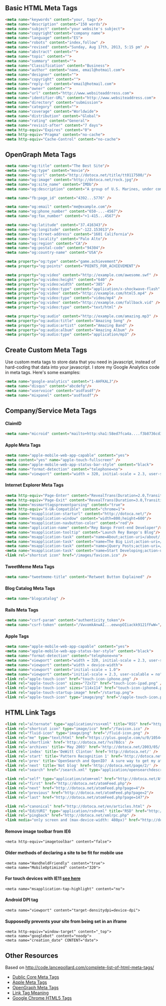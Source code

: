 ## Basic HTML Meta Tags

``` html
<meta name="keywords" content="your, tags"/>
<meta name="description" content="150 words"/>
<meta name="subject" content="your website's subject">
<meta name="copyright"content="company name">
<meta name="language" content="ES">
<meta name="robots" content="index,follow" />
<meta name="revised" content="Sunday, Aug 17th, 2013, 5:15 pm" />
<meta name="abstract" content="">
<meta name="topic" content="">
<meta name="summary" content="">
<meta name="Classification" content="Business">
<meta name="author" content="name, email@hotmail.com">
<meta name="designer" content="">
<meta name="copyright" content="">
<meta name="reply-to" content="email@hotmail.com">
<meta name="owner" content="">
<meta name="url" content="http://www.websiteaddrress.com">
<meta name="identifier-URL" content="http://www.websiteaddress.com">
<meta name="directory" content="submission">
<meta name="category" content="">
<meta name="coverage" content="Worldwide">
<meta name="distribution" content="Global">
<meta name="rating" content="General">
<meta name="revisit-after" content="7 days">
<meta http-equiv="Expires" content="0">
<meta http-equiv="Pragma" content="no-cache">
<meta http-equiv="Cache-Control" content="no-cache">
```

## OpenGraph Meta Tags

``` html
<meta name="og:title" content="The Best Site"/>
<meta name="og:type" content="movie"/>
<meta name="og:url" content="http://dotoca.net/title/tt0117500/"/>
<meta name="og:image" content="http://dotoca.net/rock.jpg"/>
<meta name="og:site_name" content="IMDb"/>
<meta name="og:description" content="A group of U.S. Marines, under command of..."/>

<meta name="fb:page_id" content="4392...5776" />

<meta name="og:email" content="me@example.com"/>
<meta name="og:phone_number" content="650-...-4567"/>
<meta name="og:fax_number" content="+1-415...4567"/>

<meta name="og:latitude" content="37.416343"/>
<meta name="og:longitude" content="-122.153013"/>
<meta name="og:street-address" content="1601 California"/>
<meta name="og:locality" content="Palo Alto"/>
<meta name="og:region" content="CA"/>
<meta name="og:postal-code" content="94304"/>
<meta name="og:country-name" content="USA"/>

<meta property="og:type" content="game.achievement"/>
<meta property="og:points" content="POINTS_FOR_ACHIEVEMENT"/>

<meta property="og:video" content="http://example.com/awesome.swf" />
<meta property="og:video:height" content="640" />
<meta property="og:video:width" content="385" />
<meta property="og:video:type" content="application/x-shockwave-flash" />
<meta property="og:video" content="http://example.com/html5.mp4" />
<meta property="og:video:type" content="video/mp4" />
<meta property="og:video" content="http://example.com/fallback.vid" />
<meta property="og:video:type" content="text/html" />

<meta property="og:audio" content="http://example.com/amazing.mp3" />
<meta property="og:audio:title" content="Amazing Song" />
<meta property="og:audio:artist" content="Amazing Band" />
<meta property="og:audio:album" content="Amazing Album" />
<meta property="og:audio:type" content="application/mp3" />
```

## Create Custom Meta Tags

Use custom meta tags to store data that you need in javascript, instead of hard-coding that data into your javascript.  I store my Google Analytics code in meta tags.  Here's some examples:

``` html
<meta name="google-analytics" content="1-AHFKALJ"/>
<meta name="disqus" content="abcdefg"/>
<meta name="uservoice" content="asdfasdf"/>
<meta name="mixpanel" content="asdfasdf"/>
```

## Company/Service Meta Tags

#### ClaimID

``` html
<meta name="microid" content="mailto+http:sha1:58ed7fca4a....f3b8736cd3c" />
```
    
#### Apple Meta Tags

``` html
<meta name="apple-mobile-web-app-capable" content="yes">
<meta content="yes" name="apple-touch-fullscreen" />
<meta name="apple-mobile-web-app-status-bar-style" content="black">
<meta name="format-detection" content="telephone=no">
<meta name="viewport" content="width = 320, initial-scale = 2.3, user-scalable = no">
```

#### Internet Explorer Meta Tags

``` html
<meta http-equiv="Page-Enter" content="RevealTrans(Duration=2.0,Transition=2)" />
<meta http-equiv="Page-Exit" content="RevealTrans(Duration=3.0,Transition=12)" />
<meta name="mssmarttagspreventparsing" content="true">
<meta http-equiv="X-UA-Compatible" content="chrome=1">
<meta name="msapplication-starturl" content="http://dotoca.net/"/>
<meta name="msapplication-window" content="width=800;height=600"/>
<meta name="msapplication-navbutton-color" content="red"/>
<meta name="application-name" content="Rey Bango Front-end Developer"/>
<meta name="msapplication-tooltip" content="Launch Rey Bango's Blog"/>
<meta name="msapplication-task" content="name=About;action-uri=/about/;icon-uri=/images/about.ico" />
<meta name="msapplication-task" content="name=The Big List;action-uri=/the-big-list-of-javascript-css-and-html-development-tools-libraries-projects-and-books/;icon-uri=/images/list_links.ico" />
<meta name="msapplication-task" content="name=jQuery Posts;action-uri=/category/jquery/;icon-uri=/images/jquery.ico" />
<meta name="msapplication-task" content="name=Start Developing;action-uri=/category/javascript/;icon-uri=/images/script.ico" />
<link rel="shortcut icon" href="/images/favicon.ico" />
```

#### TweetMeme Meta Tags

``` html
<meta name="tweetmeme-title" content="Retweet Button Explained" />
```

#### Blog Catalog Meta Tags

``` html
<meta name="blogcatalog" />
```

#### Rails Meta Tags

``` html
<meta name="csrf-param" content="authenticity_token"/>
<meta name="csrf-token" content="/VwvomkAnwAI...eewvpOIiackk9121fFwW="/>
```

#### Apple Tags

``` html
<meta name="apple-mobile-web-app-capable" content="yes">
<meta name="apple-mobile-web-app-status-bar-style" content="black">
<meta name="format-detection" content="telephone=no">
<meta name="viewport" content="width = 320, initial-scale = 2.3, user-scalable = no">
<meta name="viewport" content="width = device-width">
<meta name="viewport" content="initial-scale = 1.0">
<meta name="viewport" content="initial-scale = 2.3, user-scalable = no">
<link rel="apple-touch-icon" href="touch-icon-iphone.png" />
<link rel="apple-touch-icon" sizes="72x72" href="touch-icon-ipad.png" />
<link rel="apple-touch-icon" sizes="114x114" href="touch-icon-iphone4.png" />
<link rel="apple-touch-startup-image" href="/startup.png">
<link rel="apple-touch-icon" type="image/png" href="/apple-touch-icon.png" />
```
    
## HTML Link Tags

``` html
<link rel="alternate" type="application/rss+xml" title="RSS" href="http://feeds.feedburner.com/dotoca-net" />
<link rel="shortcut icon" type="image/ico" href="/favicon.ico" />
<link rel="fluid-icon" type="image/png" href="/fluid-icon.png" />
<link rel="me" type="text/html" href="https://plus.google.com/u/0/105445349934474968688"/>
<link rel='shortlink' href='http://dotoca.net/?vs78dcs' />
<link rel='archives' title='May 2003' href='http://dotoca.net/2003/05/' />
<link rel='index' title='DeWitt Clinton' href='http://dotoca.net/' />
<link rel='start' title='Pattern Recognition 1' href='http://dotoca.net/page/' />
<link rel='prev' title='OpenSearch and OpenID?  A sure way to get my attention.' href='http://dotoca.net/page/1/' />
<link rel='next' title='Not blog' href='http://dotoca.net/page/2/' />
<link rel="search" href="/search.xml" type="application/opensearchdescription+xml" title="Dotoca.net" />

<link rel="self" type="application/atom+xml" href="http://dotoca.net/AtomFeed/"/>
<link rel="first" href="http://dotoca.net/atomFeed.php"/>
<link rel="next" href="http://dotoca.net/atomFeed.php?page=4"/>
<link rel="previous" href="http://dotoca.net/atomFeed.php?page=2"/>
<link rel="last" href="http://dotoca.net/atomFeed.php?page=147"/>

<link rel="canonical" href="http://dotoca.net/en/articles.html" />
<link rel="EditURI" type="application/rsd+xml" title="RSD" href="http://dotoca.net/xmlrpc.php?rsd" />
<link rel="pingback" href="http://dotoca.net/xmlrpc.php" />
<link media="only screen and (max-device-width: 480px)" href="http://dotoca.net/style/iphone.css" type="text/css" rel="stylesheet" />
```

#### Remove image toolbar from IE6
```
<meta http-equiv="imagetoolbar" content="false">
```

#### Older methods of declaring a site to be fit for mobile use
```
<meta name="HandheldFriendly" content="true">
<meta name="MobileOptimized" content="320">
```

#### For touch devices with IE11 [see here](http://blogs.msdn.com/b/ie/archive/2013/07/31/ie11-touch-browsing-for-today-s-web-and-beyond.aspx)
```
<meta name="msapplication-tap-highlight" content="no">
```

#### Android DPI tag
```
<meta name="viewport" content="target-densitydpi=device-dpi">
```

#### Supposedly prevents your site from being set in an iframe
```
<meta http-equiv="window-target" content="_top">
<meta name="googlebot" content="noodp">
<meta name="creation_date" CONTENT="date">
```

## Other Resources

Based on http://code.lancepollard.com/complete-list-of-html-meta-tags/

- [Dublic Core Meta Tags](http://www.seoconsultants.com/meta-tags/dublin/)
- [Apple Meta Tags](http://developer.apple.com/safari/library/documentation/appleapplications/reference/safarihtmlref/articles/metatags.html)
- [OpenGraph Meta Tags](http://opengraphprotocol.org/)
- [Link Tag Meaning](http://intertwingly.net/wiki/pie/LinkTagMeaning)
- [Google Chrome HTML5 Tags](http://www.html5rocks.com/)